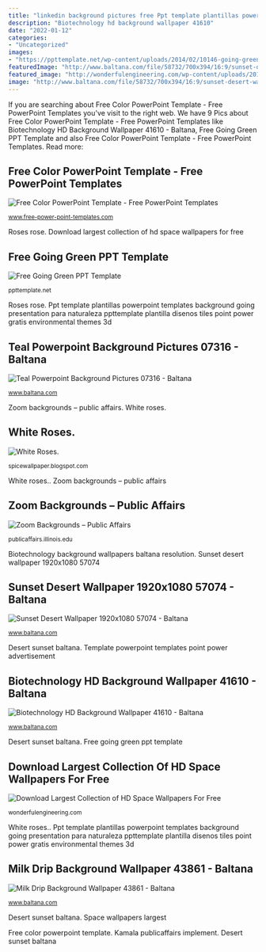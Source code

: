 ```yaml
---
title: "linkedin background pictures free Ppt template plantillas powerpoint templates background going presentation para naturaleza ppttemplate plantilla disenos tiles point power gratis environmental themes 3d"
description: "Biotechnology hd background wallpaper 41610"
date: "2022-01-12"
categories:
- "Uncategorized"
images:
- "https://ppttemplate.net/wp-content/uploads/2014/02/10146-going-green-ppt-template-0002-1.jpg"
featuredImage: "http://www.baltana.com/file/58732/700x394/16:9/sunset-desert-wallpaper-1920x1080-57074_2085296512.jpg"
featured_image: "http://wonderfulengineering.com/wp-content/uploads/2014/04/space-wallpapers-6.jpg"
image: "http://www.baltana.com/file/58732/700x394/16:9/sunset-desert-wallpaper-1920x1080-57074_2085296512.jpg"
---
```


If you are searching about Free Color PowerPoint Template - Free PowerPoint Templates you've visit to the right web. We have 9 Pics about Free Color PowerPoint Template - Free PowerPoint Templates like Biotechnology HD Background Wallpaper 41610 - Baltana, Free Going Green PPT Template and also Free Color PowerPoint Template - Free PowerPoint Templates. Read more:

## Free Color PowerPoint Template - Free PowerPoint Templates

![Free Color PowerPoint Template - Free PowerPoint Templates](https://cdn.free-power-point-templates.com/wp-content/uploads/2017/07/160012-color-template-16x9-4.jpg "Biotechnology background wallpapers baltana resolution")

<small>www.free-power-point-templates.com</small>

Roses rose. Download largest collection of hd space wallpapers for free

## Free Going Green PPT Template

![Free Going Green PPT Template](https://ppttemplate.net/wp-content/uploads/2014/02/10146-going-green-ppt-template-0002-1.jpg "Ppt template plantillas powerpoint templates background going presentation para naturaleza ppttemplate plantilla disenos tiles point power gratis environmental themes 3d")

<small>ppttemplate.net</small>

Roses rose. Ppt template plantillas powerpoint templates background going presentation para naturaleza ppttemplate plantilla disenos tiles point power gratis environmental themes 3d

## Teal Powerpoint Background Pictures 07316 - Baltana

![Teal Powerpoint Background Pictures 07316 - Baltana](https://www.baltana.com/file/7271/600x450/16:9/teal-powerpoint-background-pictures-07316_33080745.jpg "Desert sunset baltana")

<small>www.baltana.com</small>

Zoom backgrounds – public affairs. White roses.

## White Roses.

![White Roses.](http://2.bp.blogspot.com/-fdlQ2bpzPIU/UBJOJVCs2uI/AAAAAAAAAgY/MQtWkkOCJMc/s1600/white-rose-wallpaper-2.jpg "Download largest collection of hd space wallpapers for free")

<small>spicewallpaper.blogspot.com</small>

White roses.. Zoom backgrounds – public affairs

## Zoom Backgrounds – Public Affairs

![Zoom Backgrounds – Public Affairs](https://publicaffairs.illinois.edu/wp-content/uploads/2020/03/University-of-Illinois-Zoom-background-10-3.jpg "Space wallpapers largest")

<small>publicaffairs.illinois.edu</small>

Biotechnology background wallpapers baltana resolution. Sunset desert wallpaper 1920x1080 57074

## Sunset Desert Wallpaper 1920x1080 57074 - Baltana

![Sunset Desert Wallpaper 1920x1080 57074 - Baltana](http://www.baltana.com/file/58732/700x394/16:9/sunset-desert-wallpaper-1920x1080-57074_2085296512.jpg "Biotechnology background wallpapers baltana resolution")

<small>www.baltana.com</small>

Desert sunset baltana. Template powerpoint templates point power advertisement

## Biotechnology HD Background Wallpaper 41610 - Baltana

![Biotechnology HD Background Wallpaper 41610 - Baltana](http://www.baltana.com/file/42351/700x394/16:9/biotechnology-hd-background-wallpaper-41610_2083236601.jpg "Biotechnology hd background wallpaper 41610")

<small>www.baltana.com</small>

Desert sunset baltana. Free going green ppt template

## Download Largest Collection Of HD Space Wallpapers For Free

![Download Largest Collection of HD Space Wallpapers For Free](http://wonderfulengineering.com/wp-content/uploads/2014/04/space-wallpapers-6.jpg "Template powerpoint templates point power advertisement")

<small>wonderfulengineering.com</small>

White roses.. Ppt template plantillas powerpoint templates background going presentation para naturaleza ppttemplate plantilla disenos tiles point power gratis environmental themes 3d

## Milk Drip Background Wallpaper 43861 - Baltana

![Milk Drip Background Wallpaper 43861 - Baltana](https://www.baltana.com/file/44083/700x394/16:9/milk-drip-background-wallpaper-43861_1293971342.jpg "Free color powerpoint template")

<small>www.baltana.com</small>

Desert sunset baltana. Space wallpapers largest

Free color powerpoint template. Kamala publicaffairs implement. Desert sunset baltana
